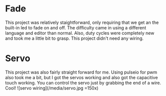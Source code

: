 # Fade
This project was relatively staightforward, only requiring that we get an the built-in led to fade on and off. The difficulty came in using a different language and editor than normal. Also, duty cycles were completely new and took me a little bit to grasp. This project didn't need any wiring.
# Servo
This project was also fairly straight forward for me. Using pulseio for pwm also took me a bit, but I got the servos working and also got the capacitive touch working. You can control the servo just by grabbing the end of a wire. Cool!
![servo wiring](/media/servo.jpg =150x)



